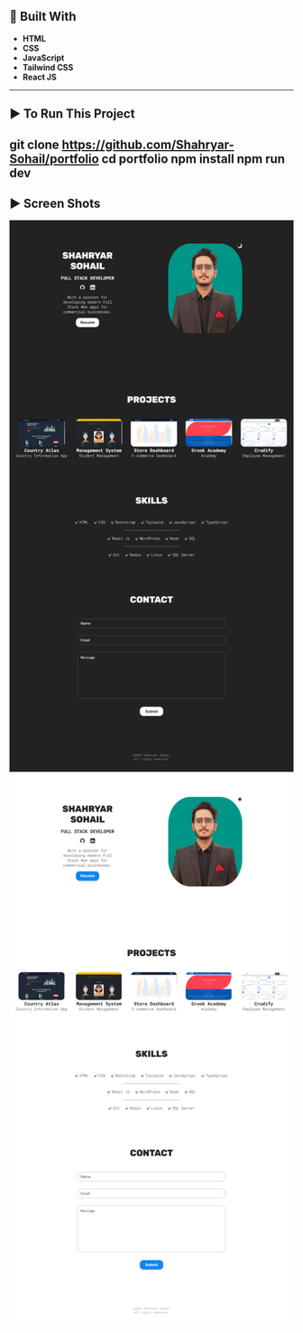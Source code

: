 ## 🚀 Built With

- **HTML**
- **CSS**
- **JavaScript**
- **Tailwind CSS**
- **React JS**

---

## ▶️ To Run This Project


git clone https://github.com/Shahryar-Sohail/portfolio
cd portfolio
npm install
npm run dev
---
## ▶️ Screen Shots
![Screenshot](./2.png)
![Screenshot](./1.png)
